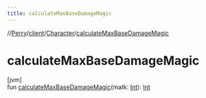 ```yaml
---
title: calculateMaxBaseDamageMagic
---
```

//[Perry](../../../index.html)/[client](../index.html)/[Character](index.html)/[calculateMaxBaseDamageMagic](calculate-max-base-damage-magic.html)



# calculateMaxBaseDamageMagic



[jvm]\
fun [calculateMaxBaseDamageMagic](calculate-max-base-damage-magic.html)(matk: [Int](https://kotlinlang.org/api/latest/jvm/stdlib/kotlin/-int/index.html)): [Int](https://kotlinlang.org/api/latest/jvm/stdlib/kotlin/-int/index.html)




